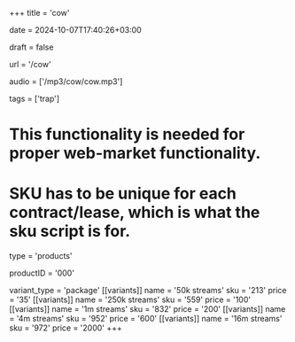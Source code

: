 +++
title = 'cow'

date = 2024-10-07T17:40:26+03:00

draft = false

url = '/cow'

audio = ['/mp3/cow/cow.mp3']

tags = ['trap']

# This functionality is needed for proper web-market functionality.
# SKU has to be unique for each contract/lease, which is what the sku script is for.

type = 'products'

productID = '000'

variant_type = 'package'
[[variants]]
name = '50k streams'
sku = '213'
price = '35'
[[variants]]
name = '250k streams'
sku = '559'
price = '100'
[[variants]]
name = '1m streams'
sku = '832'
price = '200'
[[variants]]
name = '4m streams'
sku = '952'
price = '600'
[[variants]]
name = '16m streams'
sku = '972'
price = '2000'
+++
